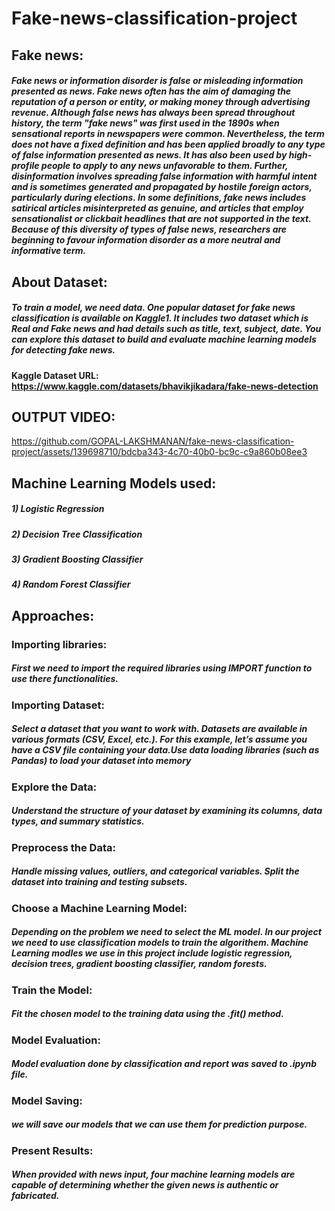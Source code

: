 #  Fake-news-classification-project

##  Fake news:

#####  Fake news or information disorder is false or misleading information presented as news. Fake news often has the aim of damaging the reputation of a person or entity, or making money through advertising revenue. Although false news has always been spread throughout history, the term "fake news" was first used in the 1890s when sensational reports in newspapers were common. Nevertheless, the term does not have a fixed definition and has been applied broadly to any type of false information presented as news. It has also been used by high-profile people to apply to any news unfavorable to them. Further, disinformation involves spreading false information with harmful intent and is sometimes generated and propagated by hostile foreign actors, particularly during elections. In some definitions, fake news includes satirical articles misinterpreted as genuine, and articles that employ sensationalist or clickbait headlines that are not supported in the text. Because of this diversity of types of false news, researchers are beginning to favour information disorder as a more neutral and informative term.

##  About Dataset:

#####  To train a model, we need data. One popular dataset for fake news classification is available on Kaggle1. It includes two dataset which is Real and Fake news and had details such as title, text, subject, date. You can explore this dataset to build and evaluate machine learning models for detecting fake news.

####  Kaggle Dataset URL: https://www.kaggle.com/datasets/bhavikjikadara/fake-news-detection

##  OUTPUT VIDEO:


https://github.com/GOPAL-LAKSHMANAN/fake-news-classification-project/assets/139698710/bdcba343-4c70-40b0-bc9c-c9a860b08ee3




## Machine Learning Models used:

##### 1) Logistic Regression

##### 2) Decision Tree Classification

##### 3) Gradient Boosting Classifier

##### 4) Random Forest Classifier

##  Approaches:

###  Importing libraries:

#####     First we need to import the required libraries using IMPORT function to use there functionalities.

### Importing Dataset:

#####     Select a dataset that you want to work with. Datasets are available in various formats (CSV, Excel, etc.). For this example, let’s assume you have a CSV file containing your data.Use data loading libraries (such as Pandas) to load your dataset into memory

###  Explore the Data:

#####     Understand the structure of your dataset by examining its columns, data types, and summary statistics.

###  Preprocess the Data:

#####     Handle missing values, outliers, and categorical variables. Split the dataset into training and testing subsets.

###  Choose a Machine Learning Model:

#####     Depending on the problem we need to select the ML model. In our project we need to use classification models to train the algorithem. Machine Learning modles we use in this project include logistic regression, decision trees, gradient boosting classifier, random forests.

###  Train the Model:  
#####     Fit the chosen model to the training data using the .fit() method.

###  Model Evaluation:
#####     Model evaluation done by classification and report was saved to .ipynb file.

###  Model Saving:
#####     we will save our models that we can use them for prediction purpose.

###  Present Results:

#####     When provided with news input, four machine learning models are capable of determining whether the given news is authentic or fabricated.
